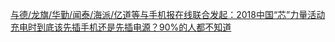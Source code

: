   
[与德/龙旗/华勤/闻泰/海派/亿道等与手机报在线联合发起：2018中国“芯”力量活动](http://www.dianyue.me/archives/892/7ajj2vbep2ngj286/)  
[充电时到底该先插手机还是先插电源？90%的人都不知道](http://www.dianyue.me/archives/375/ug590xsukeq2102t/)